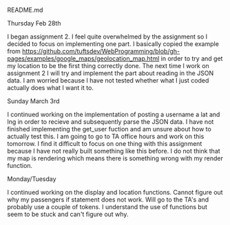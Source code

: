 README.md

Thursday Feb 28th

I began assignment 2. I feel quite overwhelmed by the assignment so I decided to focus on implementing one part. I basically copied the example from https://github.com/tuftsdev/WebProgramming/blob/gh-pages/examples/google_maps/geolocation_map.html in order to try and get my location to be the first thing correctly done. The next time I work on assignment 2 I will try and implement the part about reading in the JSON data. I am worried because I have not tested whether what I just coded actually does what I want it to. 

Sunday March 3rd

I continued working on the implementation of posting a username a lat and lng in order to recieve and subsequently parse the JSON data. I have not finished implementing the get_user fuction and am unsure about how to actually test this. I am going to go to TA office hours and work on this tomorrow. I find it difficult to focus on one thing with this assignment because I have not really built something like this before. I do not think that my map is rendering which means there is something wrong with my render function.

Monday/Tuesday 

I continued working on the display and location functions. Cannot figure out why my passengers if statement does not work. Will go to the TA's and probably use a couple of tokens. I understand the use of functions but seem to be stuck and can't figure out why. 